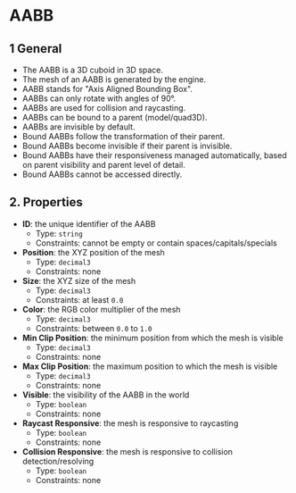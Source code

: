 # AABB

## 1 General

- The AABB is a 3D cuboid in 3D space.
- The mesh of an AABB is generated by the engine.
- AABB stands for "Axis Aligned Bounding Box".
- AABBs can only rotate with angles of 90&deg;.
- AABBs are used for collision and raycasting.
- AABBs can be bound to a parent (model/quad3D).
- AABBs are invisible by default.
- Bound AABBs follow the transformation of their parent.
- Bound AABBs become invisible if their parent is invisible.
- Bound AABBs have their responsiveness managed automatically, based on parent visibility and parent level of detail.
- Bound AABBs cannot be accessed directly.

## 2. Properties

- **ID**: the unique identifier of the AABB
  - Type: `string`
  - Constraints: cannot be empty or contain spaces/capitals/specials
- **Position**: the XYZ position of the mesh
  - Type: `decimal3`
  - Constraints: none
- **Size**: the XYZ size of the mesh
  - Type: `decimal3`
  - Constraints: at least `0.0`
- **Color**: the RGB color multiplier of the mesh
  - Type: `decimal3`
  - Constraints: between `0.0` to `1.0`
- **Min Clip Position**: the minimum position from which the mesh is visible
  - Type: `decimal3`
  - Constraints: none
- **Max Clip Position**: the maximum position to which the mesh is visible
  - Type: `decimal3`
  - Constraints: none
- **Visible**: the visibility of the AABB in the world
  - Type: `boolean`
  - Constraints: none
- **Raycast Responsive**: the mesh is responsive to raycasting
  - Type: `boolean`
  - Constraints: none
- **Collision Responsive**: the mesh is responsive to collision detection/resolving
  - Type: `boolean`
  - Constraints: none
